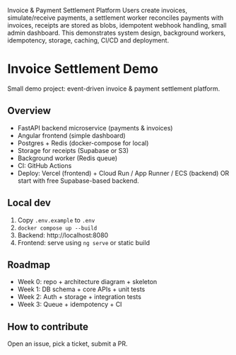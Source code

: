 Invoice & Payment Settlement Platform 
Users create invoices, simulate/receive payments, a settlement worker reconciles payments with invoices, receipts are stored as blobs, idempotent webhook handling, small admin dashboard. 
This demonstrates system design, background workers, idempotency, storage, caching, CI/CD and deployment.

# Invoice Settlement Demo

Small demo project: event-driven invoice & payment settlement platform.

## Overview
- FastAPI backend microservice (payments & invoices)
- Angular frontend (simple dashboard)
- Postgres + Redis (docker-compose for local)
- Storage for receipts (Supabase or S3)
- Background worker (Redis queue)
- CI: GitHub Actions
- Deploy: Vercel (frontend) + Cloud Run / App Runner / ECS (backend) OR start with free Supabase-based backend.

## Local dev
1. Copy `.env.example` to `.env`
2. `docker compose up --build`
3. Backend: http://localhost:8080
4. Frontend: serve using `ng serve` or static build

## Roadmap
- Week 0: repo + architecture diagram + skeleton
- Week 1: DB schema + core APIs + unit tests
- Week 2: Auth + storage + integration tests
- Week 3: Queue + idempotency + CI

## How to contribute
Open an issue, pick a ticket, submit a PR.